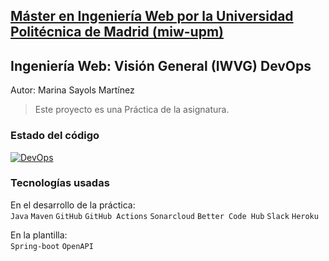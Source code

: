 ## [Máster en Ingeniería Web por la Universidad Politécnica de Madrid (miw-upm)](http://miw.etsisi.upm.es)
## Ingeniería Web: Visión General (IWVG) DevOps
Autor: Marina Sayols Martínez

> Este proyecto es una Práctica de la asignatura.


### Estado del código
[![DevOps](https://github.com/marinasayols/iwvg-devops-sayols-marina/actions/workflows/CI.yml/badge.svg)](https://github.com/marinasayols/iwvg-devops-sayols-marina/actions/workflows/CI.yml)

### Tecnologías usadas
En el desarrollo de la práctica:\
`Java` `Maven` `GitHub` `GitHub Actions` `Sonarcloud` `Better Code Hub` `Slack` `Heroku` 

En la plantilla:\
`Spring-boot` `OpenAPI`